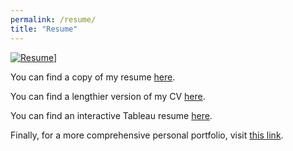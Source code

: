 ```yaml
---
permalink: /resume/
title: "Resume"
---
```


[![Resume](https://raw.githubusercontent.com/connorrothschild/connorrothschild.github.io/master/_assets/images/resume.jpg)](https://docs.google.com/viewer?url=https://github.com/connorrothschild/connorrothschild.github.io/raw/master/figs/ConnorRothschildResumeOct19.pdf)]

You can find a copy of my resume [here](https://docs.google.com/viewer?url=https://github.com/connorrothschild/connorrothschild.github.io/raw/master/figs/ConnorRothschildResumeOct19.pdf).

You can find a lengthier version of my CV [here](https://connorrothschild.github.io/markdown-cv/).

You can find an interactive Tableau resume [here](https://public.tableau.com/profile/connor.rothschild#!/vizhome/Resume_15640874129900/Resume?publish=yes).

Finally, for a more comprehensive personal portfolio, visit [this link](https://www.connorrothschild.com).
